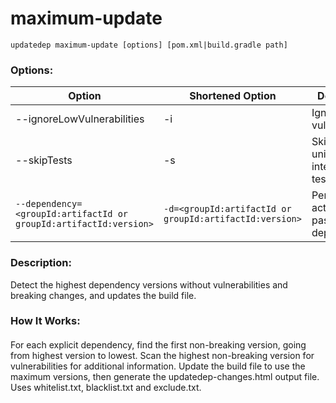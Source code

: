 # maximum-update

```
updatedep maximum-update [options] [pom.xml|build.gradle path]
```

###
### Options:

 | Option                                                            | Shortened Option                                        | Description                              |
 |-------------------------------------------------------------------|---------------------------------------------------------|------------------------------------------|
 | --ignoreLowVulnerabilities                                        | -i                                                      | Ignore low vulnerabilities.              |
 | --skipTests                                                       | -s                                                      | Skip running unit and integration tests. |
 | `--dependency=<groupId:artifactId or groupId:artifactId:version>` | `-d=<groupId:artifactId or groupId:artifactId:version>` | Perform action to the passed dependency. |

####
### Description:
Detect the highest dependency versions without vulnerabilities and breaking changes, and updates the build file.
### How It Works:
####
For each explicit dependency, find the first non-breaking version, going from highest version to lowest. Scan the highest non-breaking version for vulnerabilities for additional information. Update the build file to use the maximum versions, then generate the updatedep-changes.html output file. Uses whitelist.txt, blacklist.txt and exclude.txt.
